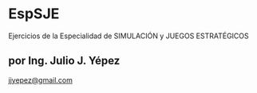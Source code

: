EspSJE
======

Ejercicios de la Especialidad de SIMULACIÓN y JUEGOS ESTRATÉGICOS

por
Ing. Julio J. Yépez
--
jjyepez@gmail.com
